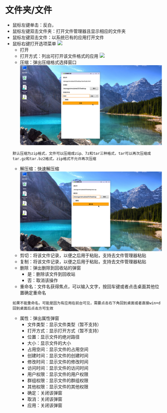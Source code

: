# 文件夹/文件
- 鼠标左键单击：反白， 
- 鼠标左键双击文件夹：打开文件管理器且显示相应的文件夹
- 鼠标左键双击文件：以系统已有的应用打开文件
- 鼠标右键打开选项菜单
![](../pic/zhuomian/tmp_14290-Screenshot_2016-12-28-09-37-39-1613596689.png)
    - 打开
    - 打开方式：列出可打开该文件格式的应用
    ![](../pic/zhuomian/tmp_19917-Screenshot_2016-12-28-10-28-43262975481.png)
    - 压缩：弹出压缩格式选择窗口
    ![](../pic/zhuomian/zip1.png)
    ```
    默认压缩为zip格式，文件可以压缩成zip、7z和tar三种格式，tar可以再次压缩成tar.gz和tar.bz2格式，zip格式不允许再次压缩
    ```
    - 解压缩：快速解压缩
    ![](../pic/zhuomian/unzip1.png)
    - 剪切：将该文件记录，以便之后用于粘贴，支持去文件管理器粘贴
    - 复制：将该文件记录，以便之后用于粘贴，支持去文件管理器粘贴
    - 删除：弹出删除到回收站的弹窗
        - 是：删除该文件到回收站
        - 否：取消该操作
    - 重命名：文件名获得焦点，可以输入文字，按回车键或者点击桌面其他位置确定重命名
    ```
    如果不能重命名，可能是因为有应用在前台可见，需要点击右下角回到桌面或者直接win+d回到桌面后点击方可生效
    ```
    - 属性：弹出属性弹窗
        - 文件类型：显示文件类型（暂不支持）
        - 打开方式：显示打开方式（暂不支持）
        - 位置：显示文件的绝对路径
        - 大小：显示文件的大小
        - 占用空间：显示文件的占用空间
        - 创建时间：显示文件的创建时间
        - 修改时间：显示文件的修改时间
        - 访问时间：显示文件的访问时间
        - 用户权限：显示文件的用户权限
        - 群组权限：显示文件的群组权限
        - 其他权限：显示文件的其他权限
        - 确定：关闭该弹窗
        - 取消：关闭该弹窗
        - 应用：关闭该弹窗

